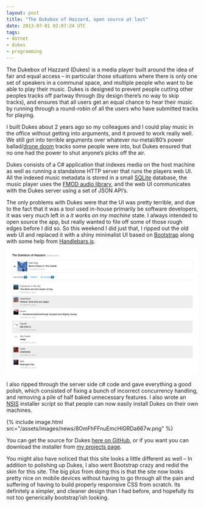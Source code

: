 ```yaml
---
layout: post
title: "The Dukebox of Hazzard, open source at last"
date: 2013-07-01 02:07:24 UTC
tags:
- dotnet
- dukes
- programming
---
```


The Dukebox of Hazzard (Dukes) is a media player built around the idea of fair and equal access – in particular those situations where there is only one set of speakers in a communal space, and multiple people who want to be able to play their music. Dukes is designed to prevent people cutting other peoples tracks off partway through (by design there’s no way to skip tracks), and ensures that all users get an equal chance to hear their music by running through a round-robin of all the users who have submitted tracks for playing.

I built Dukes about 2 years ago so my colleagues and I could play music in the office without getting into arguments, and it proved to work really well. We still got into terrible arguments over whatever nu-metal/80’s power ballad/[drone doom](http://www.youtube.com/watch?v=p34zA9wTRig) tracks some people were into, but Dukes ensured that no one had the power to shut anyone’s picks off the air.

Dukes consists of a C# application that indexes media on the host machine as well as running a standalone HTTP server that runs the players web UI. All the indexed music metadata is stored in a small [SQLite](http://www.sqlite.org/) database, the music player uses the [FMOD audio library](http://www.fmod.org/), and the web UI communicates with the Dukes server using a set of JSON API’s.

The only problems with Dukes were that the UI was pretty terrible, and due to the fact that it was a tool used in-house primarily be software developers, it was very much left in a *it works on my machine* state. I always intended to open source the app, but really wanted to file off some of those rough edges before I did so. So this weekend I did just that, I ripped out the old web UI and replaced it with a shiny minimalist UI based on [Bootstrap](http://twitter.github.io/bootstrap/) along with some help from [Handlebars.js](http://handlebarsjs.com/).



![image](/assets/images/news/FNxB69HWq0yr4WHyq3G4UQ.png)



I also ripped through the server side c# code and gave everything a good polish, which consisted of fixing a bunch of incorrect concurrency handling, and removing a pile of half baked unnecessary features. I also wrote an [NSIS](http://nsis.sourceforge.net/Download) installer script so that people can now easily install Dukes on their own machines.



{% include image.html src="/assets/images/news/8OmFhFFnuEmcHlGRDa667w.png" %}



You can get the source for Dukes [here on GitHub](https://github.com/mrsharpoblunto/dukes), or if you want you can download the installer from [my projects page](/projects#dukes). 

You might also have noticed that this site looks a little different as well – In addition to polishing up Dukes, I also went Bootstrap crazy and redid the skin for this site. The big plus from doing this is that the site now looks pretty nice on mobile devices without having to go through all the pain and suffering of having to build properly responsive CSS from scratch. Its definitely a simpler, and cleaner design than I had before, and hopefully its not too generically bootstrap’ish looking.

